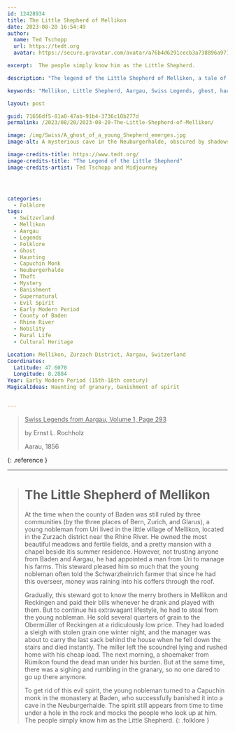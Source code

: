```yaml
---
id: 12428934
title: The Little Shepherd of Mellikon
date: 2023-08-20 16:54:49
author:
  name: Ted Tschopp
  url: https://tedt.org
  avatar: https://secure.gravatar.com/avatar/a76b4d6291cecb3a738896a971bfb903?s=512&d=mp&r=g

excerpt:  The people simply know him as the Little Shepherd.

description: "The legend of the Little Shepherd of Mellikon, a tale of theft, sudden death, and a haunting spirit. Discover the history, folklore, and mystery that surround this Aargau legend."

keywords: "Mellikon, Little Shepherd, Aargau, Swiss Legends, ghost, haunting, Capuchin monk, Neuburgerhalde, folklore, mystery"

layout: post

guid: 71656df5-81a0-47ab-91b4-3736c10b277d
permalink: /2023/08/20/2023-08-20-The-Little-Shepherd-of-Mellikon/

image: /img/Swiss/A_ghost_of_a_young_Shepherd_emerges.jpg
image-alt: A mysterious cave in the Neuburgerhalde, obscured by shadows and mist. In the foreground, villagers peer upward, faces etched with curiosity and fear. The hole in the rock looms ominously, embodying the legend of the Little Shepherd who still haunts the area.

image-credits-title: https://www.tedt.org/
image-credits-title: "The Legend of the Little Shepherd"
image-credits-artist: Ted Tschopp and Midjourney




categories:
  - Folklore
tags:
  - Switzerland
  - Mellikon
  - Aargau
  - Legends
  - Folklore
  - Ghost
  - Haunting
  - Capuchin Monk
  - Neuburgerhalde
  - Theft
  - Mystery
  - Banishment
  - Supernatural
  - Evil Spirit
  - Early Modern Period
  - County of Baden
  - Rhine River
  - Nobility
  - Rural Life
  - Cultural Heritage

Location: Mellikon, Zurzach District, Aargau, Switzerland
Coordinates:
  Latitude: 47.6070
  Longitude: 8.2884
Year: Early Modern Period (15th-18th century)
MagicalIdeas: Haunting of granary, banishment of spirit


---
```


> <ins>Swiss Legends from Aargau, Volume 1, Page 293</ins>
> 
> by Ernst L. Rochholz
> 
> Aarau, 1856
>
{: .reference }

---

> # The Little Shepherd of Mellikon
> 
> At the time when the county of Baden was still ruled by three communities (by the three places of Bern, Zurich, and Glarus), a young nobleman from Uri lived in the little village of Mellikon, located in the Zurzach district near the Rhine River. He owned the most beautiful meadows and fertile fields, and a pretty mansion with a chapel beside itis summer residence. However, not trusting anyone from Baden and Aargau, he had appointed a man from Uri to manage his farms. This steward pleased him so much that the young nobleman often told the Schwarzheinrich farmer that since he had this overseer, money was raining into his coffers through the roof.
>
> Gradually, this steward got to know the merry brothers in Mellikon and Reckingen and paid their bills whenever he drank and played with them. But to continue his extravagant lifestyle, he had to steal from the young nobleman. He sold several quarters of grain to the Obermüller of Reckingen at a ridiculously low price. They had loaded a sleigh with stolen grain one winter night, and the manager was about to carry the last sack behind the house when he fell down the stairs and died instantly. The miller left the scoundrel lying and rushed home with his cheap load. The next morning, a shoemaker from Rümikon found the dead man under his burden. But at the same time, there was a sighing and rumbling in the granary, so no one dared to go up there anymore.
>
>To get rid of this evil spirit, the young nobleman turned to a Capuchin monk in the monastery at Baden, who successfully banished it into a cave in the Neuburgerhalde. The spirit still appears from time to time under a hole in the rock and mocks the people who look up at him. The people simply know him as the Little Shepherd.
{: .folklore }
